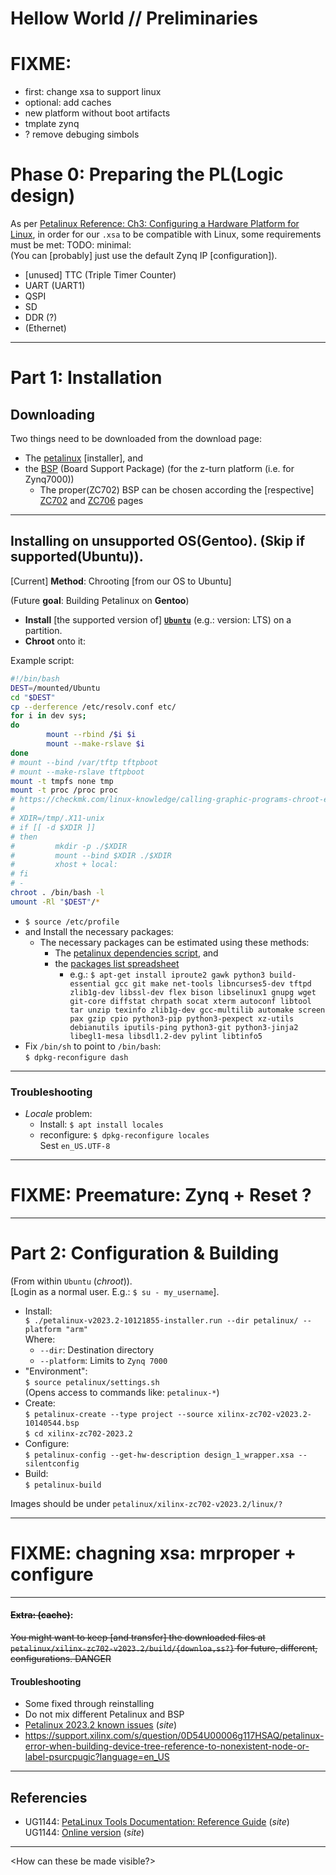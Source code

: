 # Hellow World // Preliminaries

# FIXME:

* first: change xsa to support linux
* optional: add caches
* new platform without boot artifacts
* tmplate zynq
* ? remove debuging simbols

# Phase 0: Preparing the PL(Logic design)

As per [Petalinux Reference: Ch3: Configuring a Hardware Platform for Linux][reference], in order for our `.xsa` to be compatible with Linux, some requirements must be met: TODO: minimal:  
(You can [probably\] just use the default Zynq IP [configuration\]).

* [unused\] TTC (Triple Timer Counter)
* UART (UART1)
* QSPI
* SD
* DDR (?)
* (Ethernet)

---

# Part 1: Installation

## Downloading

Two things need to be downloaded from the download page:

* The [petalinux][petalinux] [installer], and
* the [BSP][petalinux] (Board Support Package) (for the z-turn platform (i.e. for Zynq7000))
    * The proper(ZC702) BSP can be chosen according the [respective] [ZC702][ZC702] and [ZC706][ZC706] pages

---

## Installing on unsupported OS(Gentoo). (Skip if supported(Ubuntu)).

[Current] **Method**: Chrooting [from our OS to Ubuntu]

(Future **goal**: Building Petalinux on **Gentoo**)

* **Install** [the supported version of] [**`Ubuntu`**][Ubuntu] (e.g.: version: LTS) on a partition.
* **Chroot** onto it:

Example script:

```bash
#!/bin/bash
DEST=/mounted/Ubuntu
cd "$DEST"
cp --derference /etc/resolv.conf etc/
for i in dev sys;
do
        mount --rbind /$i $i
        mount --make-rslave $i
done
# mount --bind /var/tftp tftpboot
# mount --make-rslave tftpboot
mount -t tmpfs none tmp
mount -t proc /proc proc
# https://checkmk.com/linux-knowledge/calling-graphic-programs-chroot-environment
#                                                                                                                                                                                                                                              
# XDIR=/tmp/.X11-unix                                                                                                                                                                                                                            
# if [[ -d $XDIR ]]                                                                                                                                                                                                                              
# then                                                                                                                                                                                                                                           
#         mkdir -p ./$XDIR                                                                                                                                                                                                                       
#         mount --bind $XDIR ./$XDIR                                                                                                                                                                                                             
#         xhost + local:                                                                                                                                                                                                                         
# fi                                                                                                                                                                                                                                             
# -                                                                                                                                                                                                                                            
chroot . /bin/bash -l                                                                                                                                                                                                                          
umount -Rl "$DEST"/*
```

* `$ source /etc/profile`
* and Install the necessary packages:
    * The necessary packages can be estimated using these methods:
        * The [petalinux dependencies script][plnx], and
        * the [packages list spreadsheet][xlsx]
            * e.g.: `$ apt-get install iproute2 gawk python3 build-essential gcc git make net-tools libncurses5-dev tftpd zlib1g-dev libssl-dev flex bison libselinux1 gnupg wget git-core diffstat chrpath socat xterm autoconf libtool tar unzip texinfo zlib1g-dev gcc-multilib automake screen pax gzip cpio python3-pip python3-pexpect xz-utils debianutils iputils-ping python3-git python3-jinja2 libegl1-mesa libsdl1.2-dev pylint libtinfo5`
* Fix `/bin/sh` to point to `/bin/bash`:  
  `$ dpkg-reconfigure dash`

---

### Troubleshooting

* *Locale* problem:
    * Install: `$ apt install locales`
    * reconfigure: `$ dpkg-reconfigure locales`  
      Sest `en_US.UTF-8`

---

# FIXME: Preemature: Zynq + Reset ?

---

# Part 2: Configuration & Building

(From within `Ubuntu` (*chroot*)).  
[Login as a normal user. E.g.: `$ su - my_username`\].

* Install:  
  `$ ./petalinux-v2023.2-10121855-installer.run --dir petalinux/ --platform "arm"`  
  Where:
    * `--dir`: Destination directory
    * `--platform`: Limits to `Zynq 7000`
* "Environment":  
  `$ source petalinux/settings.sh`  
  (Opens access to commands like: `petalinux-*`)
* Create:  
  `$ petalinux-create --type project --source xilinx-zc702-v2023.2-10140544.bsp`  
  `$ cd xilinx-zc702-2023.2`
* Configure:  
  `$ petalinux-config --get-hw-description design_1_wrapper.xsa --silentconfig`
* Build:  
  `$ petalinux-build`

Images should be under `petalinux/xilinx-zc702-v2023.2/linux/?`

---

# FIXME: chagning xsa: mrproper + configure

---

#### ~~Extra: (cache)~~:

~~You might want to keep [and transfer\] the downloaded files at `petalinux/xilinx-zc702-v2023.2/build/{downloa,ss?}` for future, different, configurations. DANGER~~

#### Troubleshooting

* Some fixed through reinstalling
* Do not mix different Petalinux and BSP
* [Petalinux 2023.2 known issues](https://support.xilinx.com/s/article/000035572) (*site*)
* https://support.xilinx.com/s/question/0D54U00006g117HSAQ/petalinux-error-when-building-device-tree-reference-to-nonexistent-node-or-label-psurcpugic?language=en_US
---

## Referencies

* UG1144: [PetaLinux Tools Documentation: Reference Guide](https://docs.xilinx.com/r/en-US/ug1144-petalinux-tools-reference-guide/Overview) (*site*)  
  UG1144: [Online version](https://docs.xilinx.com/r/en-US/ug1144-petalinux-tools-reference-guide/Overview) (*site*)

---

<How can these be made visible?>

[reference]: https://docs.xilinx.com/r/en-US/ug1144-petalinux-tools-reference-guide/Overview "Petalinux Reference"
[petalinux]: https://www.xilinx.com/support/download/index.html/content/xilinx/en/downloadNav/embedded-design-tools.html "Petalinux installer"
[ZC702]: https://www.xilinx.com/products/boards-and-kits/ek-z7-zc702-g.html "ZC702 Evaluation Kit"
[ZC706]: https://www.xilinx.com/products/boards-and-kits/ek-z7-zc706-g.html "ZC706 Evaluation Kit"
[plnx]: https://support.xilinx.com/s/article/73296 "Petalinux Dependencies Script"
[xlsx]: https://support.xilinx.com/s/article/000035572 "Packages list (excel)"
[Ubuntu]: https://ubuntu.com/download/server#downloads "Ubuntu LTS"

